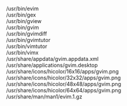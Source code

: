 /usr/bin/evim  
/usr/bin/gex  
/usr/bin/gview  
/usr/bin/gvim  
/usr/bin/gvimdiff  
/usr/bin/gvimtutor  
/usr/bin/vimtutor  
/usr/bin/vimx  
/usr/share/appdata/gvim.appdata.xml  
/usr/share/applications/gvim.desktop  
/usr/share/icons/hicolor/16x16/apps/gvim.png  
/usr/share/icons/hicolor/32x32/apps/gvim.png  
/usr/share/icons/hicolor/48x48/apps/gvim.png  
/usr/share/icons/hicolor/64x64/apps/gvim.png  
/usr/share/man/man1/evim.1.gz  
